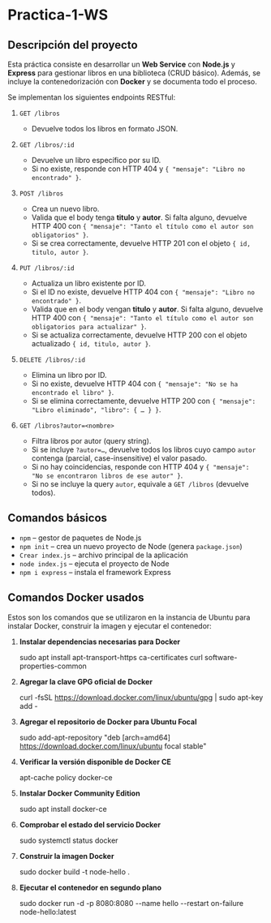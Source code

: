 # Practica-1-WS

## Descripción del proyecto

Esta práctica consiste en desarrollar un **Web Service** con **Node.js** y **Express** para gestionar libros en una biblioteca (CRUD básico). Además, se incluye la contenedorización con **Docker** y se documenta todo el proceso.

Se implementan los siguientes endpoints RESTful:

1. `GET /libros`  
   - Devuelve todos los libros en formato JSON.

2. `GET /libros/:id`  
   - Devuelve un libro específico por su ID.  
   - Si no existe, responde con HTTP 404 y `{ "mensaje": "Libro no encontrado" }`.

3. `POST /libros`  
   - Crea un nuevo libro.  
   - Valida que el body tenga **titulo** y **autor**. Si falta alguno, devuelve HTTP 400 con `{ "mensaje": "Tanto el título como el autor son obligatorios" }`.  
   - Si se crea correctamente, devuelve HTTP 201 con el objeto `{ id, titulo, autor }`.

4. `PUT /libros/:id`  
   - Actualiza un libro existente por ID.  
   - Si el ID no existe, devuelve HTTP 404 con `{ "mensaje": "Libro no encontrado" }`.  
   - Valida que en el body vengan **titulo** y **autor**. Si falta alguno, devuelve HTTP 400 con `{ "mensaje": "Tanto el título como el autor son obligatorios para actualizar" }`.  
   - Si se actualiza correctamente, devuelve HTTP 200 con el objeto actualizado `{ id, titulo, autor }`.

5. `DELETE /libros/:id`  
   - Elimina un libro por ID.  
   - Si no existe, devuelve HTTP 404 con `{ "mensaje": "No se ha encontrado el libro" }`.  
   - Si se elimina correctamente, devuelve HTTP 200 con `{ "mensaje": "Libro eliminado", "libro": { … } }`.

6. `GET /libros?autor=<nombre>`  
   - Filtra libros por autor (query string).  
   - Si se incluye `?autor=…`, devuelve todos los libros cuyo campo `autor` contenga (parcial, case-insensitive) el valor pasado.  
   - Si no hay coincidencias, responde con HTTP 404 y `{ "mensaje": "No se encontraron libros de ese autor" }`.  
   - Si no se incluye la query `autor`, equivale a `GET /libros` (devuelve todos).



## Comandos básicos
- `npm` – gestor de paquetes de Node.js  
- `npm init` – crea un nuevo proyecto de Node (genera `package.json`)  
- `Crear index.js` – archivo principal de la aplicación  
- `node index.js` – ejecuta el proyecto de Node  
- `npm i express` – instala el framework Express  


## Comandos Docker usados

Estos son los comandos que se utilizaron en la instancia de Ubuntu para instalar Docker, construir la imagen y ejecutar el contenedor:

1. **Instalar dependencias necesarias para Docker**  
   
   sudo apt install apt-transport-https ca-certificates curl software-properties-common

2. **Agregar la clave GPG oficial de Docker**

    curl -fsSL https://download.docker.com/linux/ubuntu/gpg | sudo apt-key add -

3. **Agregar el repositorio de Docker para Ubuntu Focal**

    sudo add-apt-repository "deb [arch=amd64] https://download.docker.com/linux/ubuntu focal stable"

4. **Verificar la versión disponible de Docker CE**

    apt-cache policy docker-ce

5. **Instalar Docker Community Edition**

    sudo apt install docker-ce

6. **Comprobar el estado del servicio Docker**

    sudo systemctl status docker

7. **Construir la imagen Docker**

    sudo docker build -t node-hello .

8. **Ejecutar el contenedor en segundo plano**

    sudo docker run -d -p 8080:8080 --name hello --restart on-failure node-hello:latest
